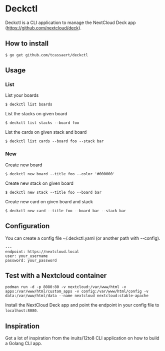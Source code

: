 # Deckctl

Deckctl is a CLI application to manage the NextCloud Deck app (https://github.com/nextcloud/deck).

## How to install

```
$ go get github.com/tcassaert/deckctl
```

## Usage

### List

List your boards

```
$ deckctl list boards
```

List the stacks on given board

```
$ deckctl list stacks --board foo
```

List the cards on given stack and board

```
$ deckctl list cards --board foo --stack bar
```

### New

Create new board

```
$ deckctl new board --title foo --color '#000000'
```

Create new stack on given board

```
$ deckctl new stack --title foo --board bar
```

Create new card  on given board and stack

```
$ deckctl new card --title foo --board bar --stack bar
```

## Configuration

You can create a config file ~/.deckctl.yaml (or another path with --config).

```
---
endpoint: https://nextcloud.local
user: your_username
password: your_password
```

## Test with a Nextcloud container

```
podman run -d -p 8080:80 -v nextcloud:/var/www/html -v  apps:/var/www/html/custom_apps -v config:/var/www/html/config -v data:/var/www/html/data --name nextcloud nextcloud:stable-apache
```

Install the NextCloud Deck app and point the endpoint in your config file to `localhost:8080`.

## Inspiration

Got a lot of inspiration from the inuits/12to8 CLI application on how to build a Golang CLI app.

